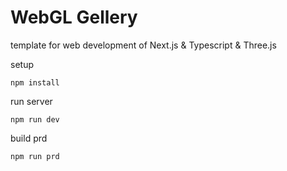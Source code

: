 # WebGL Gellery 

template for web development of Next.js & Typescript & Three.js

setup
```
npm install
```

run server
```
npm run dev
```

build prd
```
npm run prd
```
